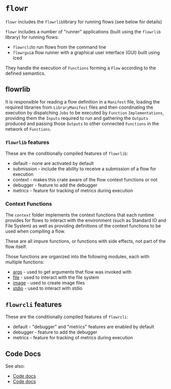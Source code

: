 # `flowr`

`flowr` includes the `flowrlib`library for running flows (see below for details)

`flowr` includes a number of "runner" applications (built using the `flowrlib` library) for running flows:
- `flowrcli`to run flows from the command line
- `flowrgui`a flow runner with a graphical user interface (GUI) built using Iced

They handle the execution of `Functions` forming a `Flow` according to the defined semantics.

## flowrlib
It is responsible for reading a flow definition in a `Manifest` file, loading the required libraries
from `LibraryManifest` files and then coordinating the execution by dispatching `Jobs` to be executed
by `Function` `Implementations`, providing them the `Inputs` required to run and gathering the `Outputs` produced
and passing those `Outputs` to other connected `Functions` in the network of `Functions`.

### `flowrlib` features
These are the conditionally compiled features of `flowrlib`:
- default - none are activated by default
- submission - include the ability to receive a submission of a flow for execution
- context - makes this crate aware of the flow context functions or not
- debugger - feature to add the debugger
- metrics - feature for tracking of metrics during execution

### Context Functions
The `context` folder implements the context functions that each runtime provides for flows to interact with the 
environment (such as Standard IO and File System) as well as providing definitions of the context functions 
to be used when compiling a flow.

These are all impure functions, or functions with side effects, not part of the flow itself.

Those functions are organized into the following modules, each with multiple functions:
* [args](src/bin/flowrcli/cli/args/args.md) - used to get arguments that flow was invoked with
* [file](src/bin/flowrcli/cli/file/file.md) - used to interact with the file system
* [image](src/bin/flowrcli/cli/image/image.md) - used to create image files
* [stdio](src/bin/flowrcli/cli/stdio/stdio.md) - used to interact with stdio

## `flowrcli` features
These are the conditionally compiled features of `flowrcli`:
- default - "debugger" and "metrics" features are enabled by default
- debugger - feature to add the debugger
- metrics - feature for tracking of metrics during execution

## Code Docs
See also:
- [Code docs](http://andrewdavidmackenzie.github.io/flow/code/doc/flowr/index.html)
- [Code docs](http://andrewdavidmackenzie.github.io/flow/code/doc/flowrlib/index.html)